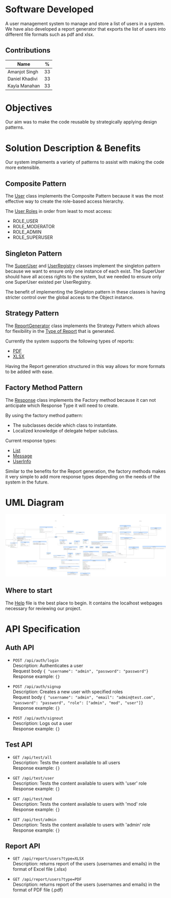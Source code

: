 # Software Developed
A user management system to manage and store a list of users in a system. We have also developed a report generator that exports the list of users into different file formats such as pdf and xlsx.

## Contributions 

| Name           | %  |
|----------------|:--:|
| Amanjot Singh  | 33 |
| Daniel Khadivi | 33 |
| Kayla Manahan  | 33 |
 

# Objectives
Our aim was to make the code reusable by strategically applying design patterns. 

# Solution Description & Benefits
Our system implements a variety of patterns to assist with making the code more extensible. 

## Composite Pattern 
The [User](/src/main/java/ca/unb/usermanagement/model/User.java) class implements the Composite Pattern because it was the most effective way to create the role-based access hierarchy. 

The [User Roles](/src/main/java/ca/unb/usermanagement/model/EUserRole.java) in order from least to most access: 
* ROLE_USER
* ROLE_MODERATOR
* ROLE_ADMIN
* ROLE_SUPERUSER

## Singleton Pattern 
The [SuperUser](/src/main/java/ca/unb/usermanagement/model/SuperUser.java) and [UserRegistry](/src/main/java/ca/unb/usermanagement/model/UserRegistry.java) classes implement the singleton pattern because we want to ensure only one instance of each exist. The SuperUser should have all access rights to the system, but we needed to ensure only one SuperUser existed per UserRegistry. 

The benefit of implementing the Singleton pattern in these classes is having stricter control over the global access to the Object instance. 

## Strategy Pattern 
The [ReportGenerator](/src/main/java/ca/unb/usermanagement/service/report/ReportGenerator.java) class implements the Strategy Pattern which allows for flexibility in the [Type of Report](/src/main/java/ca/unb/usermanagement/service/report/ReportType.java) that is generated. 

Currently the system supports the following types of reports:
* [PDF](/src/main/java/ca/unb/usermanagement/service/report/PDFReportGenerator.java)
* [XLSX](/src/main/java/ca/unb/usermanagement/service/report/XLSXReportGenerator.java)

Having the Report generation structured in this way allows for more formats to be added with ease.

## Factory Method Pattern
The [Response](/src/main/java/ca/unb/usermanagement/payload/response/Response.java) class implements the Factory method because it can not anticipate which Response Type it will need to create. 

By using the factory method pattern:  
* The subclasses decide which class to instantiate.
* Localized knowledge of delegate helper subclass. 

Current response types:
* [List](/src/main/java/ca/unb/usermanagement/payload/response/ListResponse.java)
* [Message](/src/main/java/ca/unb/usermanagement/payload/response/MessageResponse.java)
* [UserInfo](/src/main/java/ca/unb/usermanagement/payload/response/UserInfoResponse.java)

Similar to the benefits for the Report generation, the factory methods makes it very simple to add more response types depending on the needs of the system in the future. 

# UML Diagram 

<img src="User-Management-UML.png" />

## Where to start
The [Help](../HELP.md) file is the best place to begin. It contains the localhost webpages necessary for reviewing our project.

# API Specification

## Auth API

* `POST /api/auth/login`
<br> Description: Authenticates a user
<br> Request body ```{ "username": "admin",
    "password": "password"}```
<br> Response example: ```{}```

* `POST /api/auth/signup`
<br> Description: Creates a new user with specified roles
<br> Request body ```{ "username": "admin",
    "email": "admin@test.com",
    "password": "password",
    "role": ["admin", "mod", "user"]}```
<br> Response example: ```{}```

* `POST /api/auth/signout`
<br> Description: Logs out a user
<br> Response example: ```{}```

## Test API

* `GET /api/test/all`
<br> Description: Tests the content available to all users
<br> Response example: ```{}```

* `GET /api/test/user`
<br> Description: Tests the content available to users with 'user' role
<br> Response example: ```{}```

* `GET /api/test/mod`
<br> Description: Tests the content available to users with 'mod' role
<br> Response example: ```{}```

* `GET /api/test/admin`
<br> Description: Tests the content available to users with 'admin' role
<br> Response example: ```{}```


## Report API

* `GET /api/report/users?type=XLSX`
  <br> Description: returns report of the users (usernames and emails) in the format of Excel file (.xlsx)

* `GET /api/report/users?type=PDF`
  <br> Description: returns report of the users (usernames and emails)  in the format of PDF file (.pdf)
